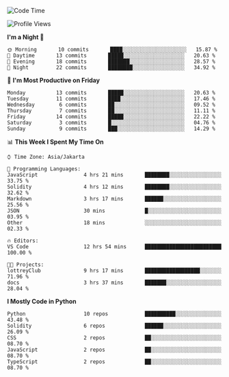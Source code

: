 <!--START_SECTION:waka-->
![Code Time](http://img.shields.io/badge/Code%20Time-1%2C372%20hrs%2048%20mins-blue)

![Profile Views](http://img.shields.io/badge/Profile%20Views-6-blue)

**I'm a Night 🦉** 

```text
🌞 Morning       10 commits       ████░░░░░░░░░░░░░░░░░░░░░   15.87 % 
🌆 Daytime       13 commits       █████░░░░░░░░░░░░░░░░░░░░   20.63 % 
🌃 Evening       18 commits       ███████░░░░░░░░░░░░░░░░░░   28.57 % 
🌙 Night         22 commits       ████████░░░░░░░░░░░░░░░░░   34.92 % 

```
📅 **I'm Most Productive on Friday** 

```text
Monday          13 commits       █████░░░░░░░░░░░░░░░░░░░░   20.63 % 
Tuesday         11 commits       ████░░░░░░░░░░░░░░░░░░░░░   17.46 % 
Wednesday        6 commits       ██░░░░░░░░░░░░░░░░░░░░░░░   09.52 % 
Thursday         7 commits       ██░░░░░░░░░░░░░░░░░░░░░░░   11.11 % 
Friday          14 commits       █████░░░░░░░░░░░░░░░░░░░░   22.22 % 
Saturday         3 commits       █░░░░░░░░░░░░░░░░░░░░░░░░   04.76 % 
Sunday           9 commits       ███░░░░░░░░░░░░░░░░░░░░░░   14.29 % 

```


📊 **This Week I Spent My Time On** 

```text
⌚︎ Time Zone: Asia/Jakarta

💬 Programming Languages: 
JavaScript               4 hrs 21 mins       ████████░░░░░░░░░░░░░░░░░   33.75 % 
Solidity                 4 hrs 12 mins       ████████░░░░░░░░░░░░░░░░░   32.62 % 
Markdown                 3 hrs 17 mins       ██████░░░░░░░░░░░░░░░░░░░   25.56 % 
JSON                     30 mins             █░░░░░░░░░░░░░░░░░░░░░░░░   03.95 % 
Other                    18 mins             ░░░░░░░░░░░░░░░░░░░░░░░░░   02.33 % 

🔥 Editors: 
VS Code                  12 hrs 54 mins      █████████████████████████   100.00 % 

🐱‍💻 Projects: 
lottreyClub              9 hrs 17 mins       ██████████████████░░░░░░░   71.96 % 
docs                     3 hrs 37 mins       ███████░░░░░░░░░░░░░░░░░░   28.04 % 

```

**I Mostly Code in Python** 

```text
Python                   10 repos            ██████████░░░░░░░░░░░░░░░   43.48 % 
Solidity                 6 repos             ██████░░░░░░░░░░░░░░░░░░░   26.09 % 
CSS                      2 repos             ██░░░░░░░░░░░░░░░░░░░░░░░   08.70 % 
JavaScript               2 repos             ██░░░░░░░░░░░░░░░░░░░░░░░   08.70 % 
TypeScript               2 repos             ██░░░░░░░░░░░░░░░░░░░░░░░   08.70 % 

```



<!--END_SECTION:waka-->
